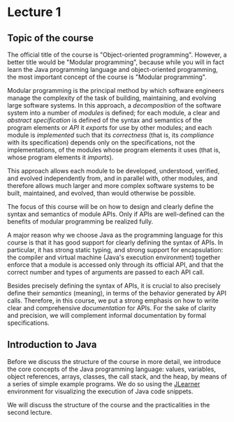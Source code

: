# Lecture 1

## Topic of the course

The official title of the course is "Object-oriented programming". However, a better title would be "Modular programming", because while you will in fact learn the Java programming language and object-oriented programming, the most important concept of the course is "Modular programming".

Modular programming is the principal method by which software
engineers manage the complexity of the task of building, maintaining, and
evolving large software systems. In this approach, a _decomposition_ of
the software system into a number of _modules_ is defined; for each
module, a clear and _abstract_ _specification_ is defined of the
syntax and semantics of the program elements or _API_ it _exports_ for use by
other modules; and each module is _implemented_ such that its
_correctness_ (that is, its _compliance_ with its specification) depends
only on the specifications, not the implementations, of the modules whose
program elements it uses (that is, whose program elements it _imports_).

This approach allows each module to be developed, understood, verified, and
evolved independently from, and in parallel with, other modules, and
therefore allows much larger and more complex software systems to be built,
maintained, and evolved, than would otherwise be possible.

The focus of this course will be on how to design and clearly define the syntax and semantics of module APIs. Only if APIs are well-defined can the benefits of modular programming be realized fully.

A major reason why we choose Java as the programming language for this course is that it has good support for clearly defining the syntax of APIs. In particular, it has strong static typing, and strong support for encapsulation: the compiler and virtual machine (Java's execution environment) together enforce that a module is accessed only through its official API, and that the correct number and types of arguments are passed to each API call.

Besides precisely defining the syntax of APIs, it is crucial to also precisely define their _semantics_ (meaning), in terms of the behavior generated by API calls. Therefore, in this course, we put a strong emphasis on how to write clear and comprehensive _documentation_ for APIs. For the sake of clarity and precision, we will complement informal documentation by formal specifications.

## Introduction to Java

Before we discuss the structure of the course in more detail, we introduce the core concepts of the Java programming language: values, variables, object references, arrays, classes, the call stack, and the heap, by means of a series of simple example programs. We do so using the [JLearner](https://btj.github.io/jlearner/) environment for visualizing the execution of Java code snippets.

We will discuss the structure of the course and the practicalities in the second lecture.
